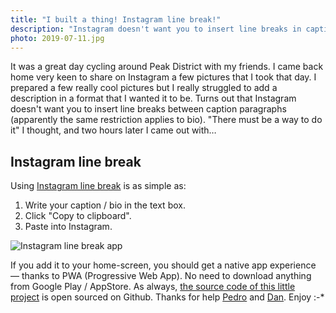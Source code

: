 ```yaml
---
title: "I built a thing! Instagram line break!"
description: "Instagram doesn't want you to insert line breaks in captions and bios. Thats the reason why I created this little web app. Enjoy!"
photo: 2019-07-11.jpg
---
```


It was a great day cycling around Peak District with my friends. I came back home very keen to share on Instagram a few pictures that I took that day. I prepared a few really cool pictures but I really struggled to add a description in a format that I wanted it to be. Turns out that Instagram doesn't want you to insert line breaks between caption paragraphs (apparently the same restriction applies to bio). "There must be a way to do it" I thought, and two hours later I came out with…

## Instagram line break

Using [Instagram line break](https://instagram-line-break.app/) is as simple as:

1. Write your caption / bio in the text box.
2. Click "Copy to clipboard".
3. Paste into Instagram.

![Instagram line break app](/photos/2019-07-11-1.jpg)

If you add it to your home-screen, you should get a native app experience — thanks to PWA (Progressive Web App). No need to download anything from Google Play / AppStore. As always, [the source code of this little project](https://github.com/pawelgrzybek/instagram-line-break.app) is open sourced on Github. Thanks for help [Pedro](https://www.instagram.com/fidalgodev/) and [Dan](https://twitter.com/danjordan). Enjoy :-*
